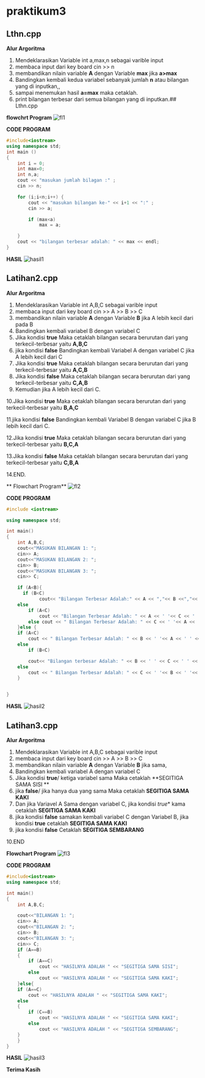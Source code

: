 # praktikum3
## Lthn.cpp 

**Alur Argoritma**
1. Mendeklarasikan Variable int a,max,n sebagai varible input
2. membaca input dari key board  cin >> n
3. membandikan nilain variable **A** dengan Variable **max** jika **a>max**  
4. Bandingkan kembali kedua variabel sebanyak jumlah **n** atau bilangan yang di inputkan,,
5. sampai menemukan hasil **a=max** maka cetaklah.
6. print bilangan terbesar dari semua bilangan yang di inputkan.## Lthn.cpp 

**flowchrt Program**
![fl1](https://raw.githubusercontent.com/Amirul29/praktikum3/master/LAT1.jpg)

**CODE PROGRAM**
```c++
#include<iostream>
using namespace std;
int main ()
{
    int i = 0;
    int max=0;
    int n,a;
    cout << "masukan jumlah bilagan :" ;
    cin >> n;

    for (i;i<n;i++) {
        cout << "masukan bilangan ke-" << i+1 << ":" ;
        cin >> a;

        if (max<a)
            max = a;

    }
    cout << "bilangan terbesar adalah: " << max << endl;
}
```
**HASIL**
![hasil1](https://raw.githubusercontent.com/Amirul29/praktikum3/master/hasil1.png)

## Latihan2.cpp 

**Alur Argoritma**
1. Mendeklarasikan Variable int A,B,C sebagai varible input
2. membaca input dari key board  cin >> A >> B >> C
3. membandikan nilain variable **A** dengan Variable **B** jika A lebih kecil dari pada B  
4. Bandingkan kembali variabel B dengan variabel C  
5. Jika kondisi **true** Maka cetaklah bilangan secara berurutan dari yang terkecil-terbesar yaitu **A,B,C**
6. jika kondisi **false** Bandingkan kembali Variabel A dengan variabel C jika A lebih kecil dari C
7. Jika kondisi **true** Maka cetaklah bilangan secara berurutan dari yang terkecil-terbesar yaitu **A,C,B**
8. Jika kondisi **false** Maka cetaklah bilangan secara berurutan dari yang terkecil-terbesar yaitu **C,A,B**
9. Kemudian jika A lebih kecil dari C.

10.Jika kondisi **true** Maka cetaklah bilangan secara berurutan dari yang terkecil-terbesar yaitu **B,A,C**

11.jika kondisi **false** Bandingkan kembali Variabel B dengan variabel C jika B lebih kecil dari C.

12.Jika kondisi **true** Maka cetaklah bilangan secara berurutan dari yang terkecil-terbesar yaitu **B,C,A**

13.Jika kondisi **false** Maka cetaklah bilangan secara berurutan dari yang terkecil-terbesar yaitu **C,B,A**

14.END.


** Flowchart Program**
![fl2](https://raw.githubusercontent.com/Amirul29/praktikum3/master/LAT2.jpg)

**CODE PROGRAM**
```c++
#include <iostream>

using namespace std;

int main()
{
    int A,B,C;
    cout<<"MASUKAN BILANGAN 1: ";
    cin>> A;
    cout<<"MASUKAN BILANGAN 2: ";
    cin>> B;
    cout<<"MASUKAN BILANGAN 3: ";
    cin>> C;

    if (A<B){
      if (B<C)
            cout<< "Bilangan Terbesar Adalah:" << A << ","<< B <<","<< C << endl;
    else
        if (A<C)
            cout << "Bilangan Terbesar Adalah: " << A << ' '<< C << ' '<< B << endl;
        else cout << " Bilangan Terbesar Adalah: " << C << ' '<< A << ' '<< B << endl;
    }else {
    if (A<C)
        cout << " Bilangan Terbesar Adalah: " << B << ' '<< A << ' ' << C << endl;
    else
        if (B<C)

        cout<< "Bilangan terbesar Adalah: " << B << ' ' << C << ' ' << A << endl;
    else
        cout << " Bilangan Terbesar Adalah: " << C << ' '<< B << ' '<< A << endl;
    }


}
```
**HASIL**
![hasil2](https://raw.githubusercontent.com/Amirul29/praktikum3/master/hasil2.png)


## Latihan3.cpp 

**Alur Argoritma**
1. Mendeklarasikan Variable int A,B,C sebagai varible input
2. membaca input dari key board  cin >> A >> B >> C
3. membandikan nilain variable **A** dengan Variable **B** jika sama,  
4. Bandingkan kembali variabel A dengan variabel C  
5. Jika kondisi **true**/ ketiga variabel sama Maka cetaklah  **SEGITIGA SAMA SISI **
6. jika **false**/ jika hanya dua yang sama Maka cetaklah **SEGITIGA SAMA KAKI**
7. Dan jika Variavel A Sama dengan variabel C, jika kondisi *true** kama cetaklah **SEGITIGA SAMA KAKI**
8. jika kondisi **false** samakan kembali variabel C dengan Variabel B, jika kondisi **true** cetaklah **SEGITIGA SAMA KAKI**
9. jika kondisi **false** Cetaklah **SEGITIGA SEMBARANG**

10.END


**Flowchart Program**
![fl3](https://raw.githubusercontent.com/Amirul29/praktikum3/master/LAT3.jpg)

**CODE PROGRAM**
```c++
#include<iostream>
using namespace std;

int main()
{
    int A,B,C;

    cout<<"BILANGAN 1: ";
    cin>> A;
    cout<<"BILANGAN 2: ";
    cin>> B;
    cout<<"BILANGAN 3: ";
    cin>> C;
    if (A==B)
    {
        if (A==C)
            cout << "HASILNYA ADALAH " << "SEGITIGA SAMA SISI";
        else
            cout << "HASILNYA ADALAH " << "SEGITIGA SAMA KAKI";
    }else{
    if (A==C)
        cout << "HASILNYA ADALAH " << "SEGITIGA SAMA KAKI";
    else
    {
        if (C==B)
            cout << "HASILNYA ADALAH " << "SEGITIGA SAMA KAKI";
        else
            cout << "HASILNYA ADALAH " << "SEGITIGA SEMBARANG";
    }
    }
}
```

**HASIL**
![hasil3](https://raw.githubusercontent.com/Amirul29/praktikum3/master/hasil3.png)

**Terima Kasih**
